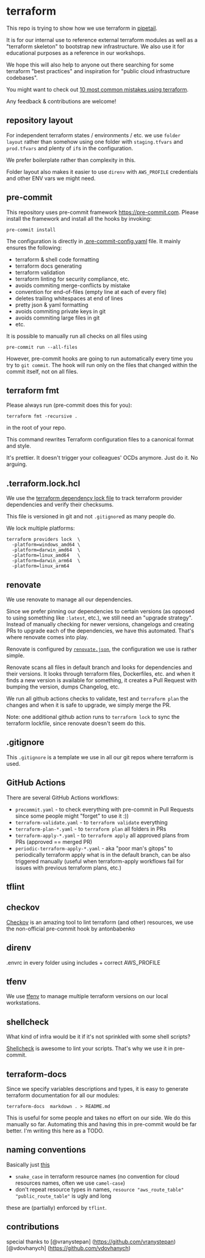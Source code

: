 # terraform
This repo is trying to show how we use terraform in [pipetail](https://pipetail.io).

It is for our internal use to reference external terraform modules as well as a "terraform skeleton" to bootstrap new infrastructure.
We also use it for educational purposes as a reference in our workshops.

We hope this will also help to anyone out there searching for some terraform "best practices" and inspiration for "public cloud infrastructure codebases".

You might want to check out [10 most common mistakes using terraform](https://blog.pipetail.io/posts/2020-10-29-most-common-mistakes-terraform/).

Any feedback & contributions are welcome!

## repository layout
For independent terraform states / environments / etc. we use `folder layout` rather than somehow using one folder with `staging.tfvars` and `prod.tfvars` and plenty of `if`s in the configuration.

We prefer boilerplate rather than complexity in this.

Folder layout also makes it easier to use `direnv` with `AWS_PROFILE` credentials and other ENV vars we might need.

## pre-commit
This repository uses pre-commit framework https://pre-commit.com. Please install
the framework and install all the hooks by invoking:

```
pre-commit install
```

The configuration is directly in [.pre-commit-config.yaml](.pre-commit-config.yaml) file. It mainly ensures the following:

- terraform & shell code formatting
- terraform docs generating
- terraform validation
- terraform linting for security compliance, etc.
- avoids commiting merge-conflicts by mistake
- convention for end-of-files (empty line at each of every file)
- deletes trailing whitespaces at end of lines
- pretty json & yaml formatting
- avoids commiting private keys in git
- avoids commiting large files in git
- etc.

It is possible to manually run all checks on all files using
```
pre-commit run --all-files
```

However, pre-commit hooks are going to run automatically every time you try to `git commit`. The hook will run only on the files that changed within the commit itself, not on all files.

## terraform fmt
Please always run (pre-commit does this for you):

```
terraform fmt -recursive .
```

in the root of your repo.

This command rewrites Terraform configuration files to a canonical format and style.

It's prettier. It doesn't trigger your colleagues' OCDs anymore. Just do it. No arguing.

## .terraform.lock.hcl
We use the [terraform dependency lock file](https://www.terraform.io/language/files/dependency-lock) to track terraform provider dependencies and verify their checksums.

This file is versioned in git and not `.gitignore`d as many people do.

We lock multiple platforms:

```
terraform providers lock  \
  -platform=windows_amd64 \
  -platform=darwin_amd64  \
  -platform=linux_amd64   \
  -platform=darwin_arm64  \
  -platform=linux_arm64
```

## renovate
We use renovate to manage all our dependencies.

Since we prefer pinning our dependencies to certain versions (as opposed to using something like `:latest`, etc.), we still need an "upgrade strategy". Instead of manually checking for newer versions, changelogs and creating PRs to upgrade each of the dependencies, we have this automated.
That's where renovate comes into play.

Renovate is configured by [`renovate.json`](./renovate.json), the configuration we use is rather simple.

Renovate scans all files in default branch and looks for dependencies and their versions. It looks through terraform files, Dockerfiles, etc. and when it finds a new version is available for something, it creates a Pull Request with bumping the version, dumps Changelog, etc.

We run all github actions checks to validate, test and `terraform plan` the changes and when it is safe to upgrade, we simply merge the PR.

Note: one additional github action runs to `terraform lock` to sync the terraform lockfile, since renovate doesn't seem do this.

## .gitignore
This `.gitignore` is a template we use in all our git repos where terraform is used.

## GitHub Actions
There are several GitHub Actions workflows:

- `precommit.yaml` - to check everything with pre-commit in Pull Requests since some people might "forget" to use it :))
- `terraform-validate.yaml` - to `terraform validate` everything
- `terraform-plan-*.yaml` - to `terraform plan` all folders in PRs
- `terraform-apply-*.yaml` - to `terraform apply` all approved plans from PRs (approved == merged PR)
- `periodic-terraform-apply-*.yaml` - aka "poor man's gitops" to periodically terraform apply what is in the default branch, can be also triggered manually (useful when terraform-apply workflows fail for issues with previous terraform plans, etc.)

## tflint

## checkov
[Checkov]() is an amazing tool to lint terraform (and other) resources, we use the non-official pre-commit hook by antonbabenko

## direnv
.envrc in every folder using includes + correct AWS_PROFILE

## tfenv
We use [tfenv](https://github.com/tfutils/tfenv) to manage multiple terraform versions on our local workstations.

## shellcheck
What kind of infra would be it if it's not sprinkled with some shell scripts?

[Shellcheck](https://www.shellcheck.net) is awesome to lint your scripts. That's why we use it in pre-commit.


## terraform-docs
Since we specify variables descriptions and types, it is easy to generate terraform documentation for all our modules:

```
terraform-docs  markdown . > README.md
```

This is useful for some people and takes no effort on our side. We do this manually so far. Automating this and having this in pre-commit would be far better.
I'm writing this here as a TODO.

## naming conventions
Basically just [this](https://www.terraform-best-practices.com/naming)

- `snake_case` in terraform resource names (no convention for cloud resources names, often we use `camel-case`)
- don't repeat resource types in names, `resource "aws_route_table" "public_route_table"` is ugly and long

these are (partially) enforced by `tflint`.

## contributions
special thanks to
 [@vranystepan] (https://github.com/vranystepan)
 [@vdovhanych] (https://github.com/vdovhanych)

